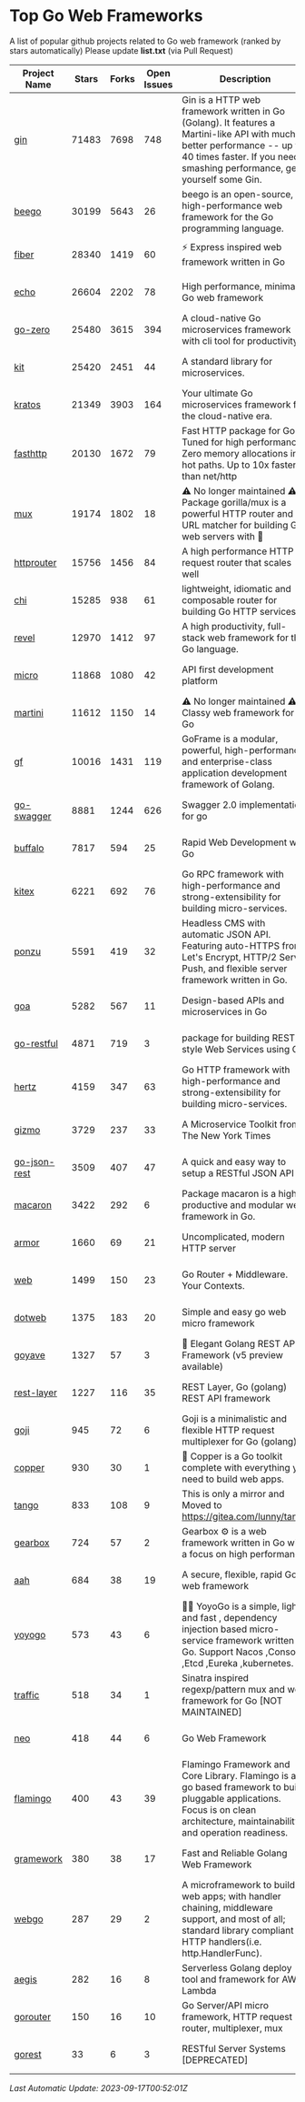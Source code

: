 # Top Go Web Frameworks
A list of popular github projects related to Go web framework (ranked by stars automatically)
Please update **list.txt** (via Pull Request)

| Project Name | Stars | Forks | Open Issues | Description | Last Commit |
| ------------ | ----- | ----- | ----------- | ----------- | ----------- |
| [gin](https://github.com/gin-gonic/gin) | 71483 | 7698 | 748 | Gin is a HTTP web framework written in Go (Golang). It features a Martini-like API with much better performance -- up to 40 times faster. If you need smashing performance, get yourself some Gin. | 2023-09-08 14:18:00 |
| [beego](https://github.com/beego/beego) | 30199 | 5643 | 26 | beego is an open-source, high-performance web framework for the Go programming language. | 2023-09-14 13:59:30 |
| [fiber](https://github.com/gofiber/fiber) | 28340 | 1419 | 60 | ⚡️ Express inspired web framework written in Go | 2023-09-14 12:53:16 |
| [echo](https://github.com/labstack/echo) | 26604 | 2202 | 78 | High performance, minimalist Go web framework | 2023-09-13 19:41:58 |
| [go-zero](https://github.com/zeromicro/go-zero) | 25480 | 3615 | 394 | A cloud-native Go microservices framework with cli tool for productivity. | 2023-09-16 14:33:30 |
| [kit](https://github.com/go-kit/kit) | 25420 | 2451 | 44 | A standard library for microservices. | 2023-05-29 21:23:33 |
| [kratos](https://github.com/go-kratos/kratos) | 21349 | 3903 | 164 | Your ultimate Go microservices framework for the cloud-native era. | 2023-08-30 13:14:53 |
| [fasthttp](https://github.com/valyala/fasthttp) | 20130 | 1672 | 79 | Fast HTTP package for Go. Tuned for high performance. Zero memory allocations in hot paths. Up to 10x faster than net/http | 2023-09-15 10:31:28 |
| [mux](https://github.com/gorilla/mux) | 19174 | 1802 | 18 | ⚠️ No longer maintained ⚠️  Package gorilla/mux is a powerful HTTP router and URL matcher for building Go web servers with 🦍 | 2023-08-24 19:57:51 |
| [httprouter](https://github.com/julienschmidt/httprouter) | 15756 | 1456 | 84 | A high performance HTTP request router that scales well | 2022-06-03 15:51:59 |
| [chi](https://github.com/go-chi/chi) | 15285 | 938 | 61 | lightweight, idiomatic and composable router for building Go HTTP services | 2023-08-08 19:06:48 |
| [revel](https://github.com/revel/revel) | 12970 | 1412 | 97 | A high productivity, full-stack web framework for the Go language. | 2022-04-12 20:53:30 |
| [micro](https://github.com/micro/micro) | 11868 | 1080 | 42 | API first development platform | 2023-07-28 18:28:23 |
| [martini](https://github.com/go-martini/martini) | 11612 | 1150 | 14 | ⚠️ No longer maintained ⚠️  Classy web framework for Go | 2017-01-21 21:58:54 |
| [gf](https://github.com/gogf/gf) | 10016 | 1431 | 119 | GoFrame is a modular, powerful, high-performance and enterprise-class application development framework of Golang.  | 2023-09-13 11:30:02 |
| [go-swagger](https://github.com/go-swagger/go-swagger) | 8881 | 1244 | 626 | Swagger 2.0 implementation for go | 2023-08-21 22:25:45 |
| [buffalo](https://github.com/gobuffalo/buffalo) | 7817 | 594 | 25 | Rapid Web Development w/ Go | 2023-01-26 15:34:17 |
| [kitex](https://github.com/cloudwego/kitex) | 6221 | 692 | 76 | Go RPC framework with high-performance and strong-extensibility for building micro-services. | 2023-09-15 10:17:15 |
| [ponzu](https://github.com/ponzu-cms/ponzu) | 5591 | 419 | 32 | Headless CMS with automatic JSON API. Featuring auto-HTTPS from Let's Encrypt, HTTP/2 Server Push, and flexible server framework written in Go. | 2020-01-02 00:14:32 |
| [goa](https://github.com/goadesign/goa) | 5282 | 567 | 11 | Design-based APIs and microservices in Go | 2023-09-16 20:55:33 |
| [go-restful](https://github.com/emicklei/go-restful) | 4871 | 719 | 3 | package for building REST-style Web Services using Go | 2023-08-19 07:17:29 |
| [hertz](https://github.com/cloudwego/hertz) | 4159 | 347 | 63 | Go HTTP framework with high-performance and strong-extensibility for building micro-services. | 2023-09-14 12:38:19 |
| [gizmo](https://github.com/nytimes/gizmo) | 3729 | 237 | 33 | A Microservice Toolkit from The New York Times | 2021-04-30 15:27:05 |
| [go-json-rest](https://github.com/ant0ine/go-json-rest) | 3509 | 407 | 47 | A quick and easy way to setup a RESTful JSON API | 2017-09-13 04:12:08 |
| [macaron](https://github.com/go-macaron/macaron) | 3422 | 292 | 6 | Package macaron is a high productive and modular web framework in Go. | 2023-09-11 02:41:23 |
| [armor](https://github.com/labstack/armor) | 1660 | 69 | 21 | Uncomplicated, modern HTTP server | 2019-08-03 18:10:09 |
| [web](https://github.com/gocraft/web) | 1499 | 150 | 23 | Go Router + Middleware. Your Contexts. | 2019-02-07 15:06:52 |
| [dotweb](https://github.com/devfeel/dotweb) | 1375 | 183 | 20 | Simple and easy go web micro framework | 2023-04-15 08:06:03 |
| [goyave](https://github.com/go-goyave/goyave) | 1327 | 57 | 3 | 🍐 Elegant Golang REST API Framework (v5 preview available) | 2023-06-09 14:22:05 |
| [rest-layer](https://github.com/rs/rest-layer) | 1227 | 116 | 35 | REST Layer, Go (golang) REST API framework | 2021-09-30 23:58:01 |
| [goji](https://github.com/goji/goji) | 945 | 72 | 6 | Goji is a minimalistic and flexible HTTP request multiplexer for Go (golang) | 2019-01-26 23:58:29 |
| [copper](https://github.com/gocopper/copper) | 930 | 30 | 1 | 🚀‏‏‎    ‎‏‏‎‏‏‎‎‎‎‎‎Copper is a Go toolkit complete with everything you need to build web apps. | 2023-08-17 19:12:35 |
| [tango](https://github.com/lunny/tango) | 833 | 108 | 9 | This is only a mirror and Moved to https://gitea.com/lunny/tango | 2019-05-17 03:31:10 |
| [gearbox](https://github.com/gogearbox/gearbox) | 724 | 57 | 2 | Gearbox :gear: is a web framework written in Go with a focus on high performance | 2022-09-21 00:20:37 |
| [aah](https://github.com/go-aah/aah) | 684 | 38 | 19 | A secure, flexible, rapid Go web framework | 2020-09-02 02:31:20 |
| [yoyogo](https://github.com/yoyofx/yoyogo) | 573 | 43 | 6 | 🦄🌈 YoyoGo is a simple, light and fast , dependency injection based micro-service framework written in Go. Support Nacos ,Consoul ,Etcd ,Eureka ,kubernetes. | 2023-05-06 03:13:09 |
| [traffic](https://github.com/gravityblast/traffic) | 518 | 34 | 1 | Sinatra inspired regexp/pattern mux and web framework for Go [NOT MAINTAINED] | 2015-11-26 21:31:07 |
| [neo](https://github.com/ivpusic/neo) | 418 | 44 | 6 | Go Web Framework | 2017-08-14 23:54:31 |
| [flamingo](https://github.com/i-love-flamingo/flamingo) | 400 | 43 | 39 | Flamingo Framework and Core Library. Flamingo is a go based framework to build pluggable applications. Focus is on clean architecture, maintainability and operation readiness. | 2023-08-25 12:27:02 |
| [gramework](https://github.com/gramework/gramework) | 380 | 38 | 17 | Fast and Reliable Golang Web Framework | 2023-01-24 23:49:42 |
| [webgo](https://github.com/bnkamalesh/webgo) | 287 | 29 | 2 | A microframework to build web apps; with handler chaining, middleware support, and most of all; standard library compliant HTTP handlers(i.e. http.HandlerFunc). | 2023-03-08 16:03:21 |
| [aegis](https://github.com/tmaiaroto/aegis) | 282 | 16 | 8 | Serverless Golang deploy tool and framework for AWS Lambda | 2019-07-28 17:59:41 |
| [gorouter](https://github.com/vardius/gorouter) | 150 | 16 | 10 | Go Server/API micro framework, HTTP request router, multiplexer, mux | 2022-10-28 23:16:55 |
| [gorest](https://github.com/tideland/gorest) | 33 | 6 | 3 | RESTful Server Systems [DEPRECATED] | 2017-11-10 13:00:37 |

*Last Automatic Update: 2023-09-17T00:52:01Z*